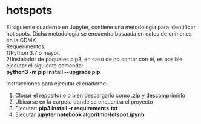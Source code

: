 # hotspots
El siguiente cuaderno en Jupyter, contiene una metodología para identificar hot spots. Dicha metodología se encuentra basaada en datos de crimenes en la CDMX <br>
Requerimentos: <br>
1)Python 3.7 o mayor. <br>
2)Instalador de paquetes pip3, en caso de no contar con él, es posible ejecutar el siguiente comando: <br>
    <b>python3 -m pip install --upgrade pip</b>

Instrucciones para ejecutar el cuaderno: <br>
1) Clonar el repositorio o bien descargarlo como .zip y descomprimirlo
2) Ubicarse en la carpeta donde se encuentra el proyecto
3) Ejecutar: <b>pip3 install -r requirements.txt</b>
4) Ejecutar <b>jupyter notebook algoritmoHotspot.ipynb</b>
